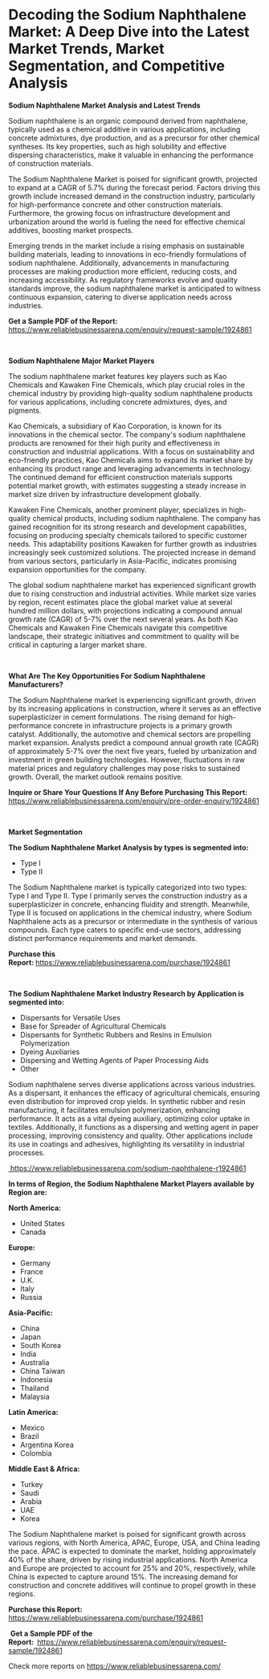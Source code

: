 <p><h1>Decoding the Sodium Naphthalene Market: A Deep Dive into the Latest Market Trends, Market Segmentation, and Competitive Analysis</h1></p><p><strong>Sodium Naphthalene Market Analysis and Latest Trends</strong></p>
<p><p>Sodium naphthalene is an organic compound derived from naphthalene, typically used as a chemical additive in various applications, including concrete admixtures, dye production, and as a precursor for other chemical syntheses. Its key properties, such as high solubility and effective dispersing characteristics, make it valuable in enhancing the performance of construction materials.</p><p>The Sodium Naphthalene Market is poised for significant growth, projected to expand at a CAGR of 5.7% during the forecast period. Factors driving this growth include increased demand in the construction industry, particularly for high-performance concrete and other construction materials. Furthermore, the growing focus on infrastructure development and urbanization around the world is fueling the need for effective chemical additives, boosting market prospects.</p><p>Emerging trends in the market include a rising emphasis on sustainable building materials, leading to innovations in eco-friendly formulations of sodium naphthalene. Additionally, advancements in manufacturing processes are making production more efficient, reducing costs, and increasing accessibility. As regulatory frameworks evolve and quality standards improve, the sodium naphthalene market is anticipated to witness continuous expansion, catering to diverse application needs across industries.</p></p>
<p><strong>Get a Sample PDF of the Report:&nbsp;</strong> <a href="https://www.reliablebusinessarena.com/enquiry/request-sample/1924861?utm_campaign=1948&utm_medium=2&utm_source=Github&utm_content=ia&utm_term=14012025&utm_id=sodium-naphthalene">https://www.reliablebusinessarena.com/enquiry/request-sample/1924861</a></p>
<p>&nbsp;</p>
<p><strong>Sodium Naphthalene Major Market Players</strong></p>
<p><p>The sodium naphthalene market features key players such as Kao Chemicals and Kawaken Fine Chemicals, which play crucial roles in the chemical industry by providing high-quality sodium naphthalene products for various applications, including concrete admixtures, dyes, and pigments. </p><p>Kao Chemicals, a subsidiary of Kao Corporation, is known for its innovations in the chemical sector. The company's sodium naphthalene products are renowned for their high purity and effectiveness in construction and industrial applications. With a focus on sustainability and eco-friendly practices, Kao Chemicals aims to expand its market share by enhancing its product range and leveraging advancements in technology. The continued demand for efficient construction materials supports potential market growth, with estimates suggesting a steady increase in market size driven by infrastructure development globally.</p><p>Kawaken Fine Chemicals, another prominent player, specializes in high-quality chemical products, including sodium naphthalene. The company has gained recognition for its strong research and development capabilities, focusing on producing specialty chemicals tailored to specific customer needs. This adaptability positions Kawaken for further growth as industries increasingly seek customized solutions. The projected increase in demand from various sectors, particularly in Asia-Pacific, indicates promising expansion opportunities for the company.</p><p>The global sodium naphthalene market has experienced significant growth due to rising construction and industrial activities. While market size varies by region, recent estimates place the global market value at several hundred million dollars, with projections indicating a compound annual growth rate (CAGR) of 5-7% over the next several years. As both Kao Chemicals and Kawaken Fine Chemicals navigate this competitive landscape, their strategic initiatives and commitment to quality will be critical in capturing a larger market share.</p></p>
<p>&nbsp;</p>
<p><strong>What Are The Key Opportunities For Sodium Naphthalene Manufacturers?</strong></p>
<p><p>The Sodium Naphthalene market is experiencing significant growth, driven by its increasing applications in construction, where it serves as an effective superplasticizer in cement formulations. The rising demand for high-performance concrete in infrastructure projects is a primary growth catalyst. Additionally, the automotive and chemical sectors are propelling market expansion. Analysts predict a compound annual growth rate (CAGR) of approximately 5-7% over the next five years, fueled by urbanization and investment in green building technologies. However, fluctuations in raw material prices and regulatory challenges may pose risks to sustained growth. Overall, the market outlook remains positive.</p></p>
<p><strong>Inquire or Share Your Questions If Any Before Purchasing This Report:</strong> <a href="https://www.reliablebusinessarena.com/enquiry/pre-order-enquiry/1924861?utm_campaign=1948&utm_medium=2&utm_source=Github&utm_content=ia&utm_term=14012025&utm_id=sodium-naphthalene">https://www.reliablebusinessarena.com/enquiry/pre-order-enquiry/1924861</a></p>
<p>&nbsp;</p>
<p><strong>Market Segmentation</strong></p>
<p><strong>The Sodium Naphthalene Market Analysis by types is segmented into:</strong></p>
<p><ul><li>Type I</li><li>Type II</li></ul></p>
<p><p>The Sodium Naphthalene market is typically categorized into two types: Type I and Type II. Type I primarily serves the construction industry as a superplasticizer in concrete, enhancing fluidity and strength. Meanwhile, Type II is focused on applications in the chemical industry, where Sodium Naphthalene acts as a precursor or intermediate in the synthesis of various compounds. Each type caters to specific end-use sectors, addressing distinct performance requirements and market demands.</p></p>
<p><strong>Purchase this Report:&nbsp;</strong><a href="https://www.reliablebusinessarena.com/purchase/1924861?utm_campaign=1948&utm_medium=2&utm_source=Github&utm_content=ia&utm_term=14012025&utm_id=sodium-naphthalene">https://www.reliablebusinessarena.com/purchase/1924861</a></p>
<p>&nbsp;</p>
<p><strong>The Sodium Naphthalene Market Industry Research by Application is segmented into:</strong></p>
<p><ul><li>Dispersants for Versatile Uses</li><li>Base for Spreader of Agricultural Chemicals</li><li>Dispersants for Synthetic Rubbers and Resins in Emulsion Polymerization</li><li>Dyeing Auxiliaries</li><li>Dispersing and Wetting Agents of Paper Processing Aids</li><li>Other</li></ul></p>
<p><p>Sodium naphthalene serves diverse applications across various industries. As a dispersant, it enhances the efficacy of agricultural chemicals, ensuring even distribution for improved crop yields. In synthetic rubber and resin manufacturing, it facilitates emulsion polymerization, enhancing performance. It acts as a vital dyeing auxiliary, optimizing color uptake in textiles. Additionally, it functions as a dispersing and wetting agent in paper processing, improving consistency and quality. Other applications include its use in coatings and adhesives, highlighting its versatility in industrial processes.</p></p>
<p><a href="https://www.reliablebusinessarena.com/sodium-naphthalene-r1924861?utm_campaign=1948&utm_medium=2&utm_source=Github&utm_content=ia&utm_term=14012025&utm_id=sodium-naphthalene">&nbsp;https://www.reliablebusinessarena.com/sodium-naphthalene-r1924861</a></p>
<p><strong>In terms of Region, the Sodium Naphthalene Market Players available by Region are:</strong></p>
<p>
    <p> <strong> North America: </strong>
        <ul>
            <li>United States</li>
            <li>Canada</li>
        </ul>
        </p> 
    <p> <strong> Europe: </strong>
        <ul>
            <li>Germany</li>
            <li>France</li>
            <li>U.K.</li>
            <li>Italy</li>
            <li>Russia</li>
        </ul>
        </p> 
    <p> <strong> Asia-Pacific: </strong>
        <ul>
            <li>China</li>
            <li>Japan</li>
            <li>South Korea</li>
            <li>India</li>
            <li>Australia</li>
            <li>China Taiwan</li>
            <li>Indonesia</li>
            <li>Thailand</li>
            <li>Malaysia</li>
        </ul>
        </p> 
    <p> <strong> Latin America: </strong>
        <ul>
            <li>Mexico</li>
            <li>Brazil</li>
            <li>Argentina Korea</li>
            <li>Colombia</li>
        </ul>
        </p> 
    <p> <strong> Middle East & Africa: </strong>
        <ul>
            <li>Turkey</li>
            <li>Saudi</li>
            <li>Arabia</li>
            <li>UAE</li>
            <li>Korea</li>
        </ul>
    </p>
    </p>
<p><p>The Sodium Naphthalene market is poised for significant growth across various regions, with North America, APAC, Europe, USA, and China leading the pace. APAC is expected to dominate the market, holding approximately 40% of the share, driven by rising industrial applications. North America and Europe are projected to account for 25% and 20%, respectively, while China is expected to capture around 15%. The increasing demand for construction and concrete additives will continue to propel growth in these regions.</p></p>
<p><strong>Purchase this Report: </strong><a href="https://www.reliablebusinessarena.com/purchase/1924861?utm_campaign=1948&utm_medium=2&utm_source=Github&utm_content=ia&utm_term=14012025&utm_id=sodium-naphthalene">https://www.reliablebusinessarena.com/purchase/1924861</a></p>
<p>&nbsp;<strong>Get a Sample PDF of the Report:&nbsp;&nbsp;</strong><a href="https://www.reliablebusinessarena.com/enquiry/request-sample/1924861?utm_campaign=1948&utm_medium=2&utm_source=Github&utm_content=ia&utm_term=14012025&utm_id=sodium-naphthalene">https://www.reliablebusinessarena.com/enquiry/request-sample/1924861</a></p>
<p><strong></strong></p>
<p>Check more reports on <a href="https://www.reliablebusinessarena.com/?utm_campaign=1948&utm_medium=2&utm_source=Github&utm_content=ia&utm_term=14012025&utm_id=sodium-naphthalene">https://www.reliablebusinessarena.com/</a></p>